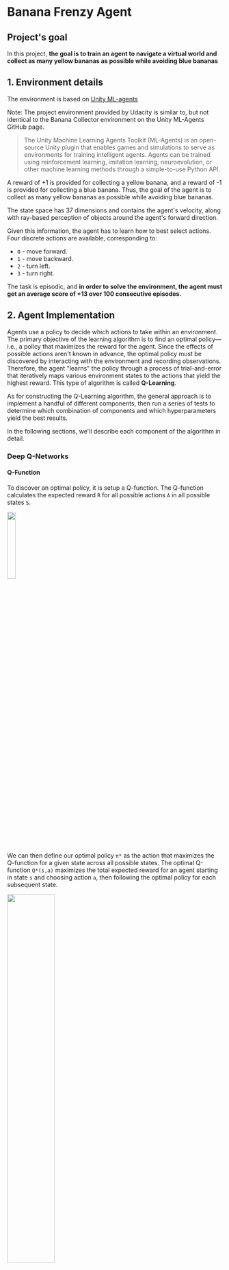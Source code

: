 # Banana Frenzy Agent

## Project's goal

In this project, **the goal is to train an agent to navigate a virtual world and collect as many yellow bananas as possible while avoiding blue bananas**


## 1. Environment details

The environment is based on [Unity ML-agents](https://github.com/Unity-Technologies/ml-agents)

Note: The project environment provided by Udacity is similar to, but not identical to the Banana Collector environment on the Unity ML-Agents GitHub page.

> The Unity Machine Learning Agents Toolkit (ML-Agents) is an open-source Unity plugin that enables games and simulations to serve as environments for training intelligent agents. Agents can be trained using reinforcement learning, imitation learning, neuroevolution, or other machine learning methods through a simple-to-use Python API.

A reward of +1 is provided for collecting a yellow banana, and a reward of -1 is provided for collecting a blue banana. Thus, the goal of the agent is to collect as many yellow bananas as possible while avoiding blue bananas.

The state space has 37 dimensions and contains the agent's velocity, along with ray-based perception of objects around the agent's forward direction.

Given this information, the agent has to learn how to best select actions. Four discrete actions are available, corresponding to:

- `0` - move forward.
- `1` - move backward.
- `2` - turn left.
- `3` - turn right.

The task is episodic, and **in order to solve the environment, the agent must get an average score of +13 over 100 consecutive episodes.**

## 2. Agent Implementation
Agents use a policy to decide which actions to take within an environment. The primary objective of the learning algorithm is to find an optimal policy&mdash;i.e., a policy that maximizes the reward for the agent. Since the effects of possible actions aren't known in advance, the optimal policy must be discovered by interacting with the environment and recording observations. Therefore, the agent "learns" the policy through a process of trial-and-error that iteratively maps various environment states to the actions that yield the highest reward. This type of algorithm is called **Q-Learning**.

As for constructing the Q-Learning algorithm, the general approach is to implement a handful of different components, then run a series of tests to determine which combination of components and which hyperparameters yield the best results.

In the following sections, we'll describe each component of the algorithm in detail.

### Deep Q-Networks

#### Q-Function
To discover an optimal policy, it is setup a Q-function. The Q-function calculates the expected reward `R` for all possible actions `A` in all possible states `S`.

<img src="assets/Q-function_dimension.png" width="20%"
align="top-centre" alt="" title="Q-function" />

We can then define our optimal policy `π*` as the action that maximizes the Q-function for a given state across all possible states. The optimal Q-function `Q*(s,a)` maximizes the total expected reward for an agent starting in state `s` and choosing action `a`, then following the optimal policy for each subsequent state.

<img src="assets/optimal-policy-equation.png" width="47%" align="top-left" alt="" title="Optimal Policy Equation" />

In order to discount returns at future time steps, the Q-function can be expanded to include the hyperparameter gamma `γ`.

<img src="assets/optimal-action-value-function_discountFactor.png" width="67%" align="top-left" alt="" title="Optimal Action Value Function" />

#### Epsilon-Greedy Algorithm
One challenge with the Q-function above is choosing which action to take while the agent is still learning the optimal policy. Should the agent choose an action based on the Q-values observed thus far? Or, should the agent try a new action in hopes of earning a higher reward? This is known as the **exploration vs. exploitation dilemma**.

To address this, it has been implemented an **𝛆-greedy algorithm**. This algorithm allows the agent to systematically manage the exploration vs. exploitation trade-off. The agent "explores" by picking a random action with some probability epsilon `𝛜`. However, the agent continues to "exploit" its knowledge of the environment by choosing actions based on the policy with probability (1-𝛜).

Furthermore, the value of epsilon is purposely decayed over time, so that the agent favors exploration during its initial interactions with the environment, but increasingly favors exploitation as it gains more experience. The starting and ending values for epsilon, and the rate at which it decays are three hyperparameters that are later tuned during experimentation.

You can find the 𝛆-greedy logic implemented as part of the `agent.act()` method [here](C:\Users\rovaa\github\DRL_p1_navigation_Udacity\agent.py#L65) in `agent.py` of the source code.

#### Deep Q-Network (DQN)
With Deep Q-Learning, a deep neural network is used to approximate the Q-function. Given a network `F`, finding an optimal policy is a matter of finding the best weights `w` such that `F(s,a,w) ≈ Q(s,a)`.

The neural network architecture used for this project can be found [here](C:\Users\rovaa\github\DRL_p1_navigation_Udacity\model.py#L5) in the `model.py` file of the source code. The network contains three fully connected layers with 64, 64, and 4 nodes respectively. Testing of bigger networks (more nodes) and deeper networks (more layers) did not produce better results.

As for the network inputs, rather than feeding-in sequential batches of experience tuples, I randomly sample from a history of experiences using an approach called Experience Replay.

##### Algorithm implementation

<img src="assets/DQN_algorithm.png" width="80%" align="top-left" alt="" title="Optimal Policy Equation" />

This algorithm screenshot is taken from the [Deep Reinforcement Learning Nanodegree course](https://www.udacity.com/course/deep-reinforcement-learning-nanodegree--nd893)

The implementation of the algorithm may be found in [here](model.py)

### Enhanced Variants of DQN algorithm

The following variants are intended to cover issues of the basic performance of DQN algorithm, trying to enhance that performance.

#### Double Deep Q-Network (DDQN)
One issue with Deep Q-Networks is they can overestimate Q-values (see [Thrun & Schwartz, 1993](https://www.ri.cmu.edu/pub_files/pub1/thrun_sebastian_1993_1/thrun_sebastian_1993_1.pdf)). The accuracy of the Q-values depends on which actions have been tried and which states have been explored. If the agent hasn't gathered enough experiences, the Q-function will end up selecting the maximum value from a noisy set of reward estimates. Early in the learning process, this can cause the algorithm to propagate incidentally high rewards that were obtained by chance (exploding Q-values). This could also result in fluctuating Q-values later in the process.

<img src="assets/overestimating-Q-values.png" width="35%" align="top-left" alt="" title="Overestimating Q-values" />


We can address this issue using Double Q-Learning, where one set of parameters `w` is used to select the best action, and another set of parameters `w'` is used to evaluate that action.  

<img src="assets/DDQN-slide.png" width="30%" align="top-left" alt="" title="DDQN" />

The DDQN implementation can be found [here](C:\Users\rovaa\github\DRL_p1_navigation_Udacity\agent.py#L97) in the `agent.py` file of the source code.


#### Dueling Agents
Dueling networks utilize two streams: one that estimates the state value function `V(s)`, and another that estimates the advantage for each action `A(s,a)`. These two values are then combined to obtain the desired Q-values.  

<img src="assets/dueling-networks-slide.png" width="60%" align="top-left" alt="" title="DDQN" />

The reasoning behind this approach is that state values don't change much across actions, so it makes sense to estimate them directly. However, we still want to measure the impact that individual actions have in each state, hence the need for the advantage function.

The dueling agents are implemented within the fully connected layers [here](C:\Users\rovaa\github\DRL_p1_navigation_Udacity\model.py#L36) in the `model.py` file of the source code.

##### &nbsp;

## 3. Adjusting the Hyperparameters
To experiment with how the Agent learns through distinct parameters, you can tune these variables:  

**1.** In the **Navigation.ipynb** file  

* **n_episodes**: Maximum number of training episodes
* **max_t**: Maximum number of timesteps per episode
* **eps_start**: Starting value of epsilon, for epsilon-greedy action selection
* **eps_end**: Minimum value of epsilon. (Eps-Greedy Ploicy)
* **eps_decay**: Multiplicative factor (per episode) for decreasing epsilon  
* **train_mode(bool)**: if 'True' set environment to training mode. (Instead of just execute trained weights)
* **ckt_path(string)**: It is the path where have to be saved the weights of the trained agent
* **episode_Stop(bool)**: if True, the simulation stops when target is reached.
* **save_weights(bool)**: if 'True' save weights of the trained model.


**2.** In the **dqn_agent.py** file

* **BUFFER_SIZE**: Replay buffer size
* **BATCH_SIZE**: Minibatch size
* **GAMMA**: Discount factor for expected rewards
* **TAU**: Multiplicative factor for updating the target network weights
* **LR**: Learning rate
* **UPDATE_EVERY**: How often to update the network

## 4. Results obtained

There have been carried out several tests to evaluate different performance

### DQN algorithm performance


First of all it has been tested the number of episodes in which the algorithm gets the 13 average scores in the last 100 episodes. Without DoubleDQN or Duelling and with the standard hyperparameters proposed in the DRL Udacity course.
```
n_episodes:
max_t:
eps_start:
eps_end:
eps_decay:
train_mode(bool): 
ckt_path(string):
episode_Stop(bool):
save_weights(bool):
```

(GRÁFICA DE SOCRES)

### DQN algorithm eps_Decay sensibility tests
It is
